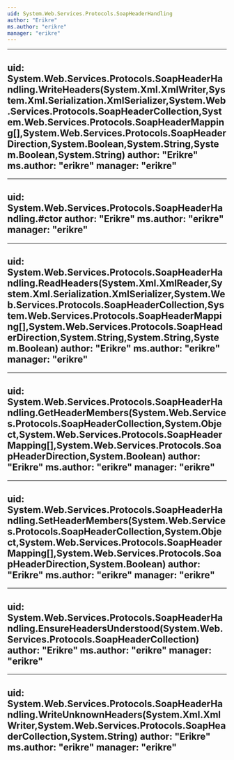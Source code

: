 ```yaml
---
uid: System.Web.Services.Protocols.SoapHeaderHandling
author: "Erikre"
ms.author: "erikre"
manager: "erikre"
---
```


---
uid: System.Web.Services.Protocols.SoapHeaderHandling.WriteHeaders(System.Xml.XmlWriter,System.Xml.Serialization.XmlSerializer,System.Web.Services.Protocols.SoapHeaderCollection,System.Web.Services.Protocols.SoapHeaderMapping[],System.Web.Services.Protocols.SoapHeaderDirection,System.Boolean,System.String,System.Boolean,System.String)
author: "Erikre"
ms.author: "erikre"
manager: "erikre"
---

---
uid: System.Web.Services.Protocols.SoapHeaderHandling.#ctor
author: "Erikre"
ms.author: "erikre"
manager: "erikre"
---

---
uid: System.Web.Services.Protocols.SoapHeaderHandling.ReadHeaders(System.Xml.XmlReader,System.Xml.Serialization.XmlSerializer,System.Web.Services.Protocols.SoapHeaderCollection,System.Web.Services.Protocols.SoapHeaderMapping[],System.Web.Services.Protocols.SoapHeaderDirection,System.String,System.String,System.Boolean)
author: "Erikre"
ms.author: "erikre"
manager: "erikre"
---

---
uid: System.Web.Services.Protocols.SoapHeaderHandling.GetHeaderMembers(System.Web.Services.Protocols.SoapHeaderCollection,System.Object,System.Web.Services.Protocols.SoapHeaderMapping[],System.Web.Services.Protocols.SoapHeaderDirection,System.Boolean)
author: "Erikre"
ms.author: "erikre"
manager: "erikre"
---

---
uid: System.Web.Services.Protocols.SoapHeaderHandling.SetHeaderMembers(System.Web.Services.Protocols.SoapHeaderCollection,System.Object,System.Web.Services.Protocols.SoapHeaderMapping[],System.Web.Services.Protocols.SoapHeaderDirection,System.Boolean)
author: "Erikre"
ms.author: "erikre"
manager: "erikre"
---

---
uid: System.Web.Services.Protocols.SoapHeaderHandling.EnsureHeadersUnderstood(System.Web.Services.Protocols.SoapHeaderCollection)
author: "Erikre"
ms.author: "erikre"
manager: "erikre"
---

---
uid: System.Web.Services.Protocols.SoapHeaderHandling.WriteUnknownHeaders(System.Xml.XmlWriter,System.Web.Services.Protocols.SoapHeaderCollection,System.String)
author: "Erikre"
ms.author: "erikre"
manager: "erikre"
---
